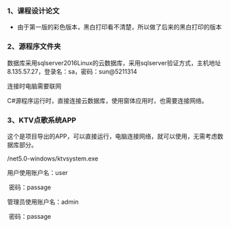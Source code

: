 ### 1、课程设计论文



- 由于第一版的彩色版本，黑白打印看不清楚，所以做了后来的黑白打印的版本

### 2、源程序文件夹

数据库采用sqlserver2016Linux的云数据库，采用sqlserver验证方式，主机地址8.135.57.27，登录名：sa，密码：sun@5211314

连接时电脑需要联网

C#源程序运行时，直接连接云数据库，使用窗体应用时，也需要连接网络。

### 3、KTV点歌系统APP

这个是项目导出的APP，可以直接运行，电脑连接网络，就可以使用，无需考虑数据库部分。

/net5.0-windows/ktvsystem.exe

用户使用账户名：user 

​				密码：passage

管理员使用账户名：admin

​				密码：passage

